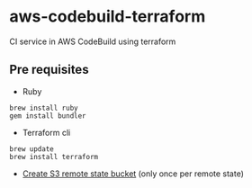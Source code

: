 # aws-codebuild-terraform
CI service in AWS CodeBuild using terraform

## Pre requisites

* Ruby
```shell script
brew install ruby
gem install bundler
```

* Terraform cli
```shell script
brew update
brew install terraform
```

* [Create S3 remote state bucket](remote-state/README.md) (only once per remote state)
